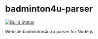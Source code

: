 # badminton4u-parser
[![Build Status](https://travis-ci.org/damner/badminton4u-parser.svg?branch=master)](https://travis-ci.org/damner/badminton4u-parser)

Website badminton4u.ru parser for Node.js

